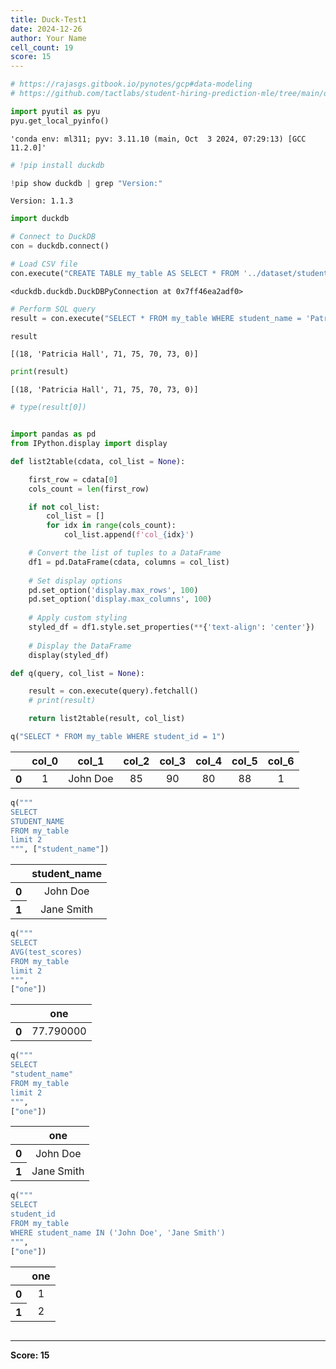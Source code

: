 ```yaml
---
title: Duck-Test1
date: 2024-12-26
author: Your Name
cell_count: 19
score: 15
---
```


```python
# https://rajasgs.gitbook.io/pynotes/gcp#data-modeling
# https://github.com/tactlabs/student-hiring-prediction-mle/tree/main/dataset
```


```python
import pyutil as pyu
pyu.get_local_pyinfo()
```




    'conda env: ml311; pyv: 3.11.10 (main, Oct  3 2024, 07:29:13) [GCC 11.2.0]'




```python
# !pip install duckdb
```


```python
!pip show duckdb | grep "Version:"
```

    Version: 1.1.3



```python
import duckdb
```


```python
# Connect to DuckDB
con = duckdb.connect()
```


```python
# Load CSV file
con.execute("CREATE TABLE my_table AS SELECT * FROM '../dataset/student_data.csv'")
```




    <duckdb.duckdb.DuckDBPyConnection at 0x7ff46ea2adf0>




```python
# Perform SQL query
result = con.execute("SELECT * FROM my_table WHERE student_name = 'Patricia Hall'").fetchall()
```


```python
result
```




    [(18, 'Patricia Hall', 71, 75, 70, 73, 0)]




```python
print(result)
```

    [(18, 'Patricia Hall', 71, 75, 70, 73, 0)]



```python
# type(result[0])
```


```python

import pandas as pd
from IPython.display import display

def list2table(cdata, col_list = None):

    first_row = cdata[0]
    cols_count = len(first_row)

    if not col_list:
        col_list = []
        for idx in range(cols_count):
            col_list.append(f'col_{idx}')

    # Convert the list of tuples to a DataFrame
    df1 = pd.DataFrame(cdata, columns = col_list)
    
    # Set display options
    pd.set_option('display.max_rows', 100)
    pd.set_option('display.max_columns', 100)
    
    # Apply custom styling
    styled_df = df1.style.set_properties(**{'text-align': 'center'})
    
    # Display the DataFrame
    display(styled_df)
```


```python
def q(query, col_list = None):

    result = con.execute(query).fetchall()
    # print(result)

    return list2table(result, col_list)
```


```python
q("SELECT * FROM my_table WHERE student_id = 1")
```


<style type="text/css">
#T_52dd6_row0_col0, #T_52dd6_row0_col1, #T_52dd6_row0_col2, #T_52dd6_row0_col3, #T_52dd6_row0_col4, #T_52dd6_row0_col5, #T_52dd6_row0_col6 {
  text-align: center;
}
</style>
<table id="T_52dd6">
  <thead>
    <tr>
      <th class="blank level0" >&nbsp;</th>
      <th id="T_52dd6_level0_col0" class="col_heading level0 col0" >col_0</th>
      <th id="T_52dd6_level0_col1" class="col_heading level0 col1" >col_1</th>
      <th id="T_52dd6_level0_col2" class="col_heading level0 col2" >col_2</th>
      <th id="T_52dd6_level0_col3" class="col_heading level0 col3" >col_3</th>
      <th id="T_52dd6_level0_col4" class="col_heading level0 col4" >col_4</th>
      <th id="T_52dd6_level0_col5" class="col_heading level0 col5" >col_5</th>
      <th id="T_52dd6_level0_col6" class="col_heading level0 col6" >col_6</th>
    </tr>
  </thead>
  <tbody>
    <tr>
      <th id="T_52dd6_level0_row0" class="row_heading level0 row0" >0</th>
      <td id="T_52dd6_row0_col0" class="data row0 col0" >1</td>
      <td id="T_52dd6_row0_col1" class="data row0 col1" >John Doe</td>
      <td id="T_52dd6_row0_col2" class="data row0 col2" >85</td>
      <td id="T_52dd6_row0_col3" class="data row0 col3" >90</td>
      <td id="T_52dd6_row0_col4" class="data row0 col4" >80</td>
      <td id="T_52dd6_row0_col5" class="data row0 col5" >88</td>
      <td id="T_52dd6_row0_col6" class="data row0 col6" >1</td>
    </tr>
  </tbody>
</table>




```python
q("""
SELECT 
STUDENT_NAME
FROM my_table
limit 2
""", ["student_name"])
```


<style type="text/css">
#T_2e4f5_row0_col0, #T_2e4f5_row1_col0 {
  text-align: center;
}
</style>
<table id="T_2e4f5">
  <thead>
    <tr>
      <th class="blank level0" >&nbsp;</th>
      <th id="T_2e4f5_level0_col0" class="col_heading level0 col0" >student_name</th>
    </tr>
  </thead>
  <tbody>
    <tr>
      <th id="T_2e4f5_level0_row0" class="row_heading level0 row0" >0</th>
      <td id="T_2e4f5_row0_col0" class="data row0 col0" >John Doe</td>
    </tr>
    <tr>
      <th id="T_2e4f5_level0_row1" class="row_heading level0 row1" >1</th>
      <td id="T_2e4f5_row1_col0" class="data row1 col0" >Jane Smith</td>
    </tr>
  </tbody>
</table>




```python
q("""
SELECT 
AVG(test_scores)
FROM my_table
limit 2
""",
["one"])
```


<style type="text/css">
#T_ba28d_row0_col0 {
  text-align: center;
}
</style>
<table id="T_ba28d">
  <thead>
    <tr>
      <th class="blank level0" >&nbsp;</th>
      <th id="T_ba28d_level0_col0" class="col_heading level0 col0" >one</th>
    </tr>
  </thead>
  <tbody>
    <tr>
      <th id="T_ba28d_level0_row0" class="row_heading level0 row0" >0</th>
      <td id="T_ba28d_row0_col0" class="data row0 col0" >77.790000</td>
    </tr>
  </tbody>
</table>




```python
q("""
SELECT 
"student_name"
FROM my_table
limit 2
""",
["one"])
```


<style type="text/css">
#T_04ff0_row0_col0, #T_04ff0_row1_col0 {
  text-align: center;
}
</style>
<table id="T_04ff0">
  <thead>
    <tr>
      <th class="blank level0" >&nbsp;</th>
      <th id="T_04ff0_level0_col0" class="col_heading level0 col0" >one</th>
    </tr>
  </thead>
  <tbody>
    <tr>
      <th id="T_04ff0_level0_row0" class="row_heading level0 row0" >0</th>
      <td id="T_04ff0_row0_col0" class="data row0 col0" >John Doe</td>
    </tr>
    <tr>
      <th id="T_04ff0_level0_row1" class="row_heading level0 row1" >1</th>
      <td id="T_04ff0_row1_col0" class="data row1 col0" >Jane Smith</td>
    </tr>
  </tbody>
</table>




```python
q("""
SELECT 
student_id
FROM my_table
WHERE student_name IN ('John Doe', 'Jane Smith')
""",
["one"])
```


<style type="text/css">
#T_b8b00_row0_col0, #T_b8b00_row1_col0 {
  text-align: center;
}
</style>
<table id="T_b8b00">
  <thead>
    <tr>
      <th class="blank level0" >&nbsp;</th>
      <th id="T_b8b00_level0_col0" class="col_heading level0 col0" >one</th>
    </tr>
  </thead>
  <tbody>
    <tr>
      <th id="T_b8b00_level0_row0" class="row_heading level0 row0" >0</th>
      <td id="T_b8b00_row0_col0" class="data row0 col0" >1</td>
    </tr>
    <tr>
      <th id="T_b8b00_level0_row1" class="row_heading level0 row1" >1</th>
      <td id="T_b8b00_row1_col0" class="data row1 col0" >2</td>
    </tr>
  </tbody>
</table>




```python

```


---
**Score: 15**